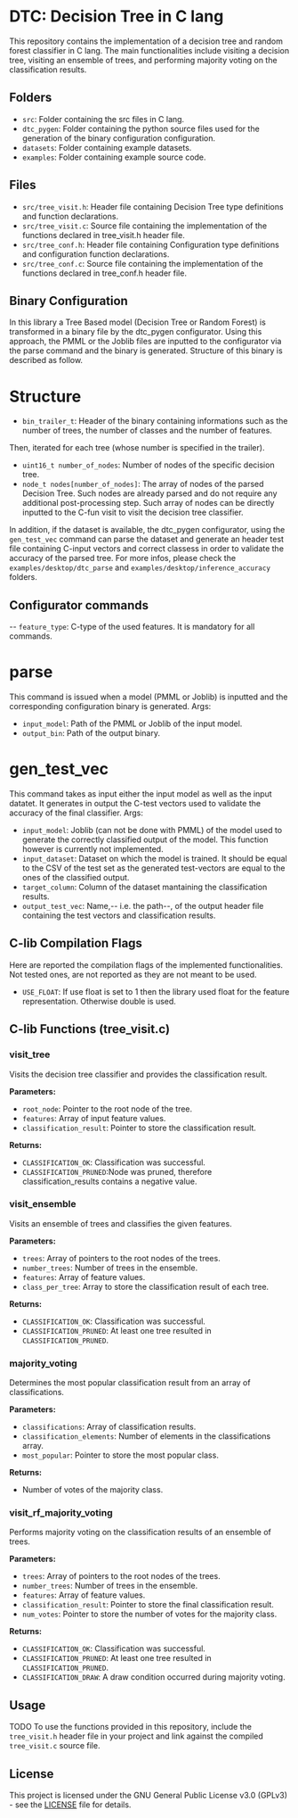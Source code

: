 # DTC: Decision Tree in C lang

This repository contains the implementation of a decision tree and random forest classifier in C lang. The main functionalities include visiting a decision tree, visiting an ensemble of trees, and performing majority voting on the classification results.

## Folders
- `src`: Folder containing the src files in C lang.
- `dtc_pygen`: Folder containing the python source files used for the generation of the binary configuration configuration.
- `datasets`: Folder containing example datasets.
- `examples`: Folder containing example source code.

## Files

- `src/tree_visit.h`: Header file containing Decision Tree type definitions and function declarations.
- `src/tree_visit.c`: Source file containing the implementation of the functions declared in tree_visit.h header file.
- `src/tree_conf.h`:  Header file containing Configuration type definitions and configuration function declarations.
- `src/tree_conf.c`:  Source file containing the implementation of the functions declared in tree_conf.h header file.

## Binary Configuration
In this library a Tree Based model (Decision Tree or Random Forest) is transformed in a binary file by the dtc_pygen configurator.
Using this approach, the PMML or the Joblib files are inputted to the configurator via the parse command and the binary is generated.
Structure of this binary is described as follow.
# Structure
- `bin_trailer_t`: Header of the binary containing informations such as the number of trees, the number of classes and the number of features.

Then, iterated for each tree (whose number is specified in the trailer).

- `uint16_t number_of_nodes`: Number of nodes of the specific decision tree.
- `node_t nodes[number_of_nodes]`: The array of nodes of the parsed Decision Tree. Such nodes are already parsed and do not require any
                                    additional post-processing step. Such array of nodes can be directly inputted to the C-fun visit to 
                                    visit the decision tree classifier.
 
In addition, if the dataset is available, the dtc_pygen configurator, using the `gen_test_vec` command can parse the dataset 
and generate an header test file containing C-input vectors and correct classess in order to validate the accuracy of the parsed tree.
For more infos, please check the `examples/desktop/dtc_parse` and `examples/desktop/inference_accuracy` folders. 

## Configurator commands
-- `feature_type`: C-type of the used features. It is mandatory for all commands.
# parse
This command is issued when a model (PMML or Joblib) is inputted and the corresponding configuration binary is generated.
Args:
- `input_model`: Path of the PMML or Joblib of the input model.
- `output_bin`:  Path of the output binary.
     

# gen_test_vec
This command takes as input either the input model as well as the input datatet. It generates in output the C-test 
vectors used to validate the accuracy of the final classifier.
Args:
- `input_model`: Joblib (can not be done with PMML) of the model used to generate the correctly classified output of the model.
                    This function however is currently not implemented.
- `input_dataset`: Dataset on which the model is trained. It should be equal to the CSV of the test set as the generated test-vectors are
                     equal to the ones of the classified output.
- `target_column`: Column of the dataset mantaining the classification results.
- `output_test_vec`: Name,-- i.e. the path--, of the output header file containing the test vectors and classification results.

## C-lib Compilation Flags
Here are reported the compilation flags of the implemented functionalities. Not tested ones, are not reported as they are not meant to be used.
- `USE_FLOAT`: If use float is set to 1 then the library used float for the feature representation. Otherwise double is used.

## C-lib Functions (tree_visit.c)

### visit_tree

Visits the decision tree classifier and provides the classification result.

**Parameters:**
- `root_node`: Pointer to the root node of the tree.
- `features`: Array of input feature values.
- `classification_result`: Pointer to store the classification result.

**Returns:**
- `CLASSIFICATION_OK`: Classification was successful.
- `CLASSIFICATION_PRUNED`:Node was pruned, therefore classification_results contains a negative value.

### visit_ensemble

Visits an ensemble of trees and classifies the given features.

**Parameters:**
- `trees`: Array of pointers to the root nodes of the trees.
- `number_trees`: Number of trees in the ensemble.
- `features`: Array of feature values.
- `class_per_tree`: Array to store the classification result of each tree.

**Returns:**
- `CLASSIFICATION_OK`: Classification was successful.
- `CLASSIFICATION_PRUNED`: At least one tree resulted in `CLASSIFICATION_PRUNED`.

### majority_voting

Determines the most popular classification result from an array of classifications.

**Parameters:**
- `classifications`: Array of classification results.
- `classification_elements`: Number of elements in the classifications array.
- `most_popular`: Pointer to store the most popular class.

**Returns:**
- Number of votes of the majority class.

### visit_rf_majority_voting

Performs majority voting on the classification results of an ensemble of trees.

**Parameters:**
- `trees`: Array of pointers to the root nodes of the trees.
- `number_trees`: Number of trees in the ensemble.
- `features`: Array of feature values.
- `classification_result`: Pointer to store the final classification result.
- `num_votes`: Pointer to store the number of votes for the majority class.

**Returns:**
- `CLASSIFICATION_OK`: Classification was successful.
- `CLASSIFICATION_PRUNED`: At least one tree resulted in `CLASSIFICATION_PRUNED`.
- `CLASSIFICATION_DRAW`: A draw condition occurred during majority voting.

## Usage
TODO
To use the functions provided in this repository, include the `tree_visit.h` header file in your project and link against the compiled `tree_visit.c` source file.



## License
This project is licensed under the GNU General Public License v3.0 (GPLv3) - see the [LICENSE](LICENSE) file for details.
